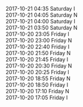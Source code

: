 2017-10-21 04:35 Saturday  I  
2017-10-21 04:05 Saturday  N  
2017-10-21 04:00 Saturday  I  
2017-10-21 03:50 Saturday  N  
2017-10-20 23:05 Friday  I  
2017-10-20 23:00 Friday  N  
2017-10-20 22:40 Friday  I  
2017-10-20 21:50 Friday  N  
2017-10-20 21:45 Friday  I  
2017-10-20 20:30 Friday  N  
2017-10-20 20:25 Friday  I  
2017-10-20 18:55 Friday  N  
2017-10-20 18:50 Friday  I  
2017-10-20 17:10 Friday  N  
2017-10-20 17:05 Friday  I  
